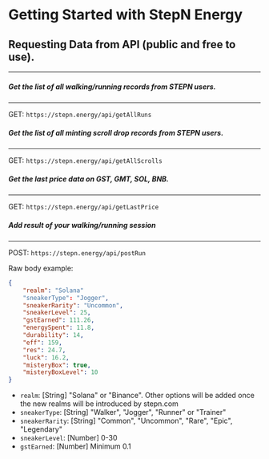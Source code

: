 # Getting Started with StepN Energy

## Requesting Data from API (public and free to use).
------
##### Get the list of all walking/running records from STEPN users.
------
GET: `https://stepn.energy/api/getAllRuns`

##### Get the list of all minting scroll drop records from STEPN users.
------
GET: `https://stepn.energy/api/getAllScrolls`

##### Get the last price data on GST, GMT, SOL, BNB.
------
GET: `https://stepn.energy/api/getLastPrice`

##### Add result of your walking/running session
------
POST: `https://stepn.energy/api/postRun`

Raw body example: 

```json
{
    "realm": "Solana"
    "sneakerType": "Jogger",
    "sneakerRarity": "Uncommon",
    "sneakerLevel": 25,
    "gstEarned": 111.26,
    "energySpent": 11.8,
    "durability": 14,
    "eff": 159,
    "res": 24.7,
    "luck": 16.2,
    "misteryBox": true,
    "misteryBoxLevel": 10
}
```

+ `realm`: [String] "Solana" or "Binance". Other options will be added once the new realms will be introduced by stepn.com
+ `sneakerType`: [String] "Walker", "Jogger", "Runner" or "Trainer"
+ `sneakerRarity`: [String] "Common", "Uncommon", "Rare", "Epic", "Legendary"
+ `sneakerLevel`: [Number] 0-30
+ `gstEarned`: [Number] Minimum 0.1




